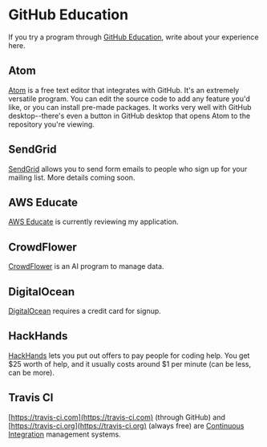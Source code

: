 # GitHub Education

If you try a program through [GitHub Education](https://education.github.com), write about your experience here.


## Atom

[Atom](https://atom.io) is a free text editor that integrates with GitHub. It's an extremely versatile program. You can edit the source code to add any feature you'd like, or you can install pre-made packages. It works very well with GitHub desktop--there's even a button in GitHub desktop that opens Atom to the repository you're viewing.

## SendGrid

[SendGrid](https://sendgrid.com/) allows you to send form emails to people who sign up for your mailing list. More details coming soon.

## AWS Educate

[AWS Educate](https://www.awseducate.com/) is currently reviewing my application.

## CrowdFlower

[CrowdFlower](https://www.crowdflower.com/) is an AI program to manage data.

## DigitalOcean

[DigitalOcean](https://www.digitalocean.com/) requires a credit card for signup.

## HackHands

[HackHands](https://hackhands.com/) lets you put out offers to pay people for coding help. You get $25 worth of help, and it usually costs around $1 per minute (can be less, can be more).

## Travis CI

[https://travis-ci.com](https://travis-ci.com) (through GitHub) and [https://travis-ci.org](https://travis-ci.org) (always free) are [Continuous Integration](https://en.wikipedia.org/wiki/Continuous_integration) management systems.
